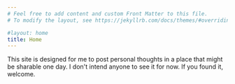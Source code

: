 ```yaml
---
# Feel free to add content and custom Front Matter to this file.
# To modify the layout, see https://jekyllrb.com/docs/themes/#overriding-theme-defaults

#layout: home
title: Home
---
```

 
This site is designed for me to post personal thoughts in a place that might be sharable one day. I don't intend anyone to see it for now. If you found it, welcome.


